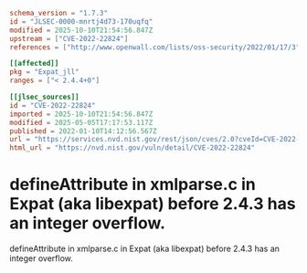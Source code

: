 ```toml
schema_version = "1.7.3"
id = "JLSEC-0000-mnrtj4d73-170uqfq"
modified = 2025-10-10T21:54:56.847Z
upstream = ["CVE-2022-22824"]
references = ["http://www.openwall.com/lists/oss-security/2022/01/17/3", "https://cert-portal.siemens.com/productcert/pdf/ssa-484086.pdf", "https://github.com/libexpat/libexpat/pull/539", "https://security.gentoo.org/glsa/202209-24", "https://www.debian.org/security/2022/dsa-5073", "https://www.tenable.com/security/tns-2022-05", "http://www.openwall.com/lists/oss-security/2022/01/17/3", "https://cert-portal.siemens.com/productcert/pdf/ssa-484086.pdf", "https://github.com/libexpat/libexpat/pull/539", "https://security.gentoo.org/glsa/202209-24", "https://www.debian.org/security/2022/dsa-5073", "https://www.tenable.com/security/tns-2022-05"]

[[affected]]
pkg = "Expat_jll"
ranges = ["< 2.4.4+0"]

[[jlsec_sources]]
id = "CVE-2022-22824"
imported = 2025-10-10T21:54:56.847Z
modified = 2025-05-05T17:17:53.117Z
published = 2022-01-10T14:12:56.567Z
url = "https://services.nvd.nist.gov/rest/json/cves/2.0?cveId=CVE-2022-22824"
html_url = "https://nvd.nist.gov/vuln/detail/CVE-2022-22824"
```

# defineAttribute in xmlparse.c in Expat (aka libexpat) before 2.4.3 has an integer overflow.

defineAttribute in xmlparse.c in Expat (aka libexpat) before 2.4.3 has an integer overflow.

